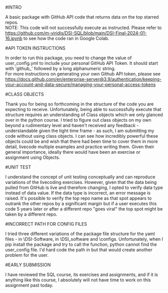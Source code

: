 #INTRO<br>

A basic package with GitHub API code that returns data on the top starred repos.<br>
NOTE: This code will not successfully execute as instructed. Please refer to https://github.com/m-viridis/DSI-SQL/blob/main/DSI-Final-2024-01-16.ipynb to see how the code ran in Google Colab. <br>

#API TOKEN INSTRUCTIONS<br>

In order to run this package, you need to change the value of user_config.yml to include your personal GitHub API Token. It should start with 'github_' followed by a long alphanumeric string. <br>
For more instructions on generating your own Github API token, please see https://docs.github.com/en/enterprise-server@3.9/authentication/keeping-your-account-and-data-secure/managing-your-personal-access-tokens<br>

#CLASS OBJECTS<br>

Thank you for being so forthcoming in the structure of the code you are expecting to receive. Unfortunately, being able to successfully execute that structure requires an understanding of Class objects which we only glanced over in the python course. I tried to figure out class objects on my own beyond a rudimentary level and haven't received any feedback - understandable given the tight time frame - as such, I am submitting my code without using class objects. I can see how incredibly powerful these objects could be and wish that there had been time to cover them in more detail, livecode multiple examples and practice writing them. Given their general importance, ideally there would have been an exercise or assignment using Objects. <br>

#UNIT TEST <br>

I understand the concept of unit testing conceptually and can reproduce variations of the livecoding exercises. However, given that the data being pulled from GitHub is live and therefore changing, I opted to verify data type instead of data value. If the data type is incorrect, an error message is raised. It's possible to verify the top repo name as that spot appears to outrank the other repos by a significant margin but if a user executes this code 5 years later or after a different repo "goes viral" the top spot might be taken by a different repo.  <br>

#INCORRECT PATH FOR CONFIG FILES <br>

I tried three different variations of the package file structure for the yaml files - in \DSI-Software, in \DSI_software and \configs. Unfortunately, when I pip install the package and try to call the function, python cannot find the user_config file. I'd hard code the path in but that would create another problem for the user. <br>

#EARLY SUBMISSION <br>

I have reviewed the SQL course, its exercises and assignments, and if it is anything like this course, I absolutely will not have time to work on this assignment past today. <br>

